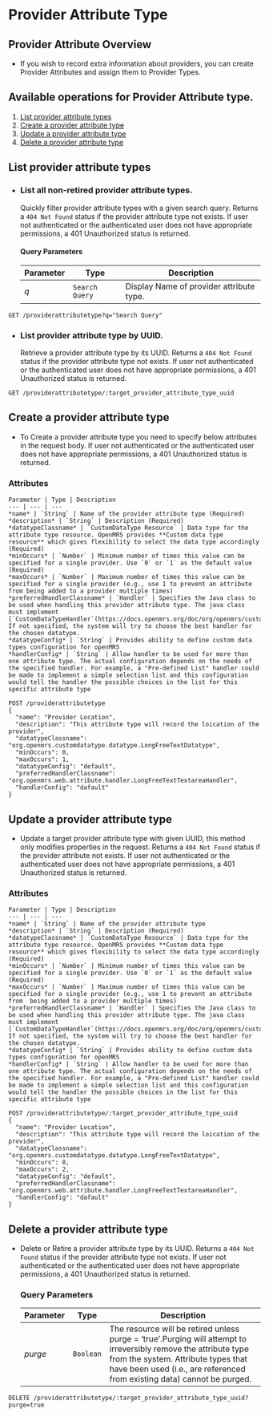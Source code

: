 # Provider Attribute Type

## Provider Attribute Overview

* If you wish to record extra information about providers, you can create Provider Attributes and assign them to Provider Types.

## Available operations for Provider Attribute type.

1. [List provider attribute types](#list-provider-attribute-types)
2. [Create a provider attribute type](#create-a-provider-attribute-type)
3. [Update a provider attribute type](#update-a-provider-attribute-type)
4. [Delete a provider attribute type](#delete-a-provider-attribute-type)


## List provider attribute types

* ### List all non-retired provider attribute types.

    Quickly filter provider attribute types with a given search query. Returns a `404 Not Found` status if the provider attribute type not exists.
    If user not authenticated or the authenticated user does not have appropriate permissions, a 401 Unauthorized status is returned.

    #### Query Parameters

    Parameter | Type | Description
    --- | --- | ---
    *q* | `Search Query` | Display Name of provider attribute type.

```console
GET /providerattributetype?q="Search Query"
 ```

* ### List provider attribute type by UUID.

    Retrieve a provider attribute type by its UUID. Returns a `404 Not Found` status if the provider attribute type not exists. 
    If user not authenticated or the authenticated user does not have appropriate permissions, a 401 Unauthorized status is returned.

```console
GET /providerattributetype/:target_provider_attribute_type_uuid
```

## Create a provider attribute type

* To Create a provider attribute type you need to specify below attributes in the request body. If user not authenticated or 
the authenticated user does not have appropriate permissions, a 401 Unauthorized status is returned.

### Attributes

    Parameter | Type | Description
    --- | --- | ---
    *name* | `String` | Name of the provider attribute type (Required)
    *description* | `String` | Description (Required)
    *datatypeClassname* | `CustomDataType Resource` | Data type for the attribute type resource. OpenMRS provides **Custom data type resource** which gives flexibility to select the data type accordingly (Required)
    *minOccurs* | `Number` | Minimum number of times this value can be specified for a single provider. Use `0` or `1` as the default value (Required)
    *maxOccurs* | `Number` | Maximum number of times this value can be specified for a single provider (e.g., use 1 to prevent an attribute from being added to a provider multiple times)
    *preferredHandlerClassname* | `Handler` | Specifies the Java class to be used when handling this provider attribute type. The java class must implement [`CustomDataTypeHandler`(https://docs.openmrs.org/doc/org/openmrs/customdatatype/CustomDatatypeHandler.html). If not specified, the system will try to choose the best handler for the chosen datatype.
    *datatypeConfig* | `String` | Provides ability to define custom data types configuration for openMRS
    *handlerConfig* | `String` | Allow handler to be used for more than one attribute type. The actual configuration depends on the needs of the specified handler. For example, a "Pre-defined List" handler could be made to implement a simple selection list and this configuration would tell the handler the possible choices in the list for this specific attribute type

```console
POST /providerattributetype
{
  "name": "Provider Location",
  "description": "This attribute type will record the loication of the provider",
  "datatypeClassname": "org.openmrs.customdatatype.datatype.LongFreeTextDatatype",
  "minOccurs": 0,
  "maxOccurs": 1,
  "datatypeConfig": "default",
  "preferredHandlerClassname": "org.openmrs.web.attribute.handler.LongFreeTextTextareaHandler",
  "handlerConfig": "dafault"
}
```

## Update a provider attribute type

*  Update a target provider attribute type with given UUID, this method only modifies properties in the request. Returns a `404 Not Found`
status if the provider attribute not exists. If user not authenticated or the authenticated user does not have appropriate permissions, 
a 401 Unauthorized status is returned.

### Attributes

    Parameter | Type | Description
    --- | --- | ---
    *name* | `String` | Name of the provider attribute type
    *description* | `String` | Description (Required)
    *datatypeClassname* | `CustomDataType Resource` | Data type for the attribute type resource. OpenMRS provides **Custom data type resource** which gives flexibility to select the data type accordingly (Required)
    *minOccurs* | `Number` | Minimum number of times this value can be specified for a single provider. Use `0` or `1` as the default value (Required)
    *maxOccurs* | `Number` | Maximum number of times this value can be specified for a single provider (e.g., use 1 to prevent an attribute from  being added to a provider multiple times)
    *preferredHandlerClassname* | `Handler` | Specifies the Java class to be used when handling this provider attribute type. The java class must implement [`CustomDataTypeHandler`(https://docs.openmrs.org/doc/org/openmrs/customdatatype/CustomDatatypeHandler.html). If not specified, the system will try to choose the best handler for the chosen datatype.
    *datatypeConfig* | `String` | Provides ability to define custom data types configuration for openMRS
    *handlerConfig* | `String` | Allow handler to be used for more than one attribute type. The actual configuration depends on the needs of the specified handler. For example, a "Pre-defined List" handler could be made to implement a simple selection list and this configuration would tell the handler the possible choices in the list for this specific attribute type

```console
POST /providerattributetype/:target_provider_attribute_type_uuid
{
  "name": "Provider Location",
  "description": "This attribute type will record the loication of the provider",
  "datatypeClassname": "org.openmrs.customdatatype.datatype.LongFreeTextDatatype",
  "minOccurs": 0,
  "maxOccurs": 2,
  "datatypeConfig": "default",
  "preferredHandlerClassname": "org.openmrs.web.attribute.handler.LongFreeTextTextareaHandler",
  "handlerConfig": "dafault"
}
```

## Delete a provider attribute type

* Delete or Retire a provider attribute type by its UUID. Returns a `404 Not Found` status if the provider attribute type not
 exists. If user not authenticated or the authenticated user does not have appropriate permissions, a 401 Unauthorized status is returned.

    ### Query Parameters

    Parameter | Type | Description
    --- | --- | ---
    *purge* | `Boolean` | The resource will be retired unless purge = ‘true’.Purging will attempt to irreversibly remove the attribute type from the system. Attribute types that have been used (i.e., are referenced from existing data) cannot be purged.

```console
DELETE /providerattributetype/:target_provider_attribute_type_uuid?purge=true
```
